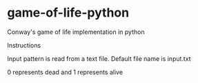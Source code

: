 # game-of-life-python
Conway's game of life implementation in python

Instructions

Input pattern is read from a text file. Default file name is input.txt 

0 represents dead and 1 represents alive


